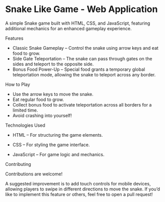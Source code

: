 # Snake Like Game - Web Application

A simple Snake game built with HTML, CSS, and JavaScript, featuring additional mechanics for an enhanced gameplay experience.

Features

- Classic Snake Gameplay – Control the snake using arrow keys and eat food to grow.
- Side Gate Teleportation – The snake can pass through gates on the sides and teleport to the opposite side.
- Bonus Food Power-Up – Special food grants a temporary global teleportation mode, allowing the snake to teleport across any border.


How to Play

- Use the arrow keys to move the snake.
- Eat regular food to grow.
- Collect bonus food to activate teleportation across all borders for a limited time.
- Avoid crashing into yourself!



Technologies Used

- HTML – For structuring the game elements.

- CSS – For styling the game interface.

- JavaScript – For game logic and mechanics.


Contributing

Contributions are welcome!

A suggested improvement is to add touch controls for mobile devices, allowing players to swipe in different directions to move the snake. If you’d like to implement this feature or others, feel free to open a pull request!
